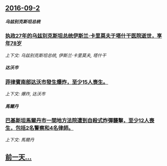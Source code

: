 ## [2016-09-2](/zh/news/2016/09/2/index.md)

##### 乌兹别克斯坦总统
### [执政27年的乌兹别克斯坦总统伊斯兰·卡里莫夫于塔什干医院逝世，享年78岁 ](/zh/news/2016/09/2/执政27年的乌兹别克斯坦总统伊斯兰-卡里莫夫于塔什干医院逝世-享年78岁.md)
_上下文: 乌兹别克斯坦总统, 伊斯兰·卡里莫夫, 塔什干_

##### 达沃市
### [菲律賓南部达沃市發生爆炸，至少15人喪生。 ](/zh/news/2016/09/2/菲律賓南部达沃市發生爆炸-至少15人喪生.md)
_上下文: 爆炸, 达沃市_

##### 馬爾丹
### [巴基斯坦馬爾丹市一間地方法院遭到自殺式炸彈襲擊，至少12人喪生，包括2名警察和4名律師。 ](/zh/news/2016/09/2/巴基斯坦馬爾丹市一間地方法院遭到自殺式炸彈襲擊-至少12人喪生-包括2名警察和4名律師.md)
_上下文: 馬爾丹_

## [前一天...](/zh/news/2016/09/1/index.md)

